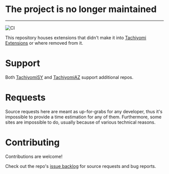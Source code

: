 # The project is no longer maintained 

<hr>

![CI](https://github.com/AriaMoradi/tachiyomi-unofficial-extensions/workflows/CI/badge.svg?event=push)

This repository houses extensions that didn't make it into [Tachiyomi Extensions](https://github.com/tachiyomiorg/tachiyomi-extensions) or where removed from it.

# Support

Both [TachiyomiSY](https://github.com/jobobby04/TachiyomiSY) and [TachiyomiAZ](https://github.com/az4521/TachiyomiAZ) support additional repos.

# Requests

Source requests here are meant as up-for-grabs for any developer, thus it's impossible to provide a time estimation for any of them. Furthermore, some sites are impossible to do, usually because of various technical reasons.


# Contributing

Contributions are welcome!

Check out the repo's [issue backlog](https://github.com/AriaMoradi/tachiyomi-unofficial-extensions/issues) for source requests and bug reports.
